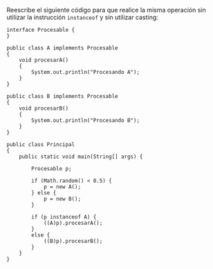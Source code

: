 Reescribe el siguiente código para que realice la misma operación sin utilizar la instrucción `instanceof` y sin utilizar casting:

    interface Procesable {
    }
    
    public class A implements Procesable 
    {
        void procesarA() 
        {
            System.out.println("Procesando A");
        }
    }
    
    public class B implements Procesable 
    {
        void procesarB() 
        {
            System.out.println("Procesando B");
        }
    }
    
    public class Principal 
    {
        public static void main(String[] args) {
        
            Procesable p; 
            
            if (Math.random() < 0.5) {
                p = new A();
            } else {
                p = new B();
            }
            
            if (p instanceof A) {
                ((A)p).procesarA();
            } 
            else {
                ((B)p).procesarB();
            }
        }
    }
